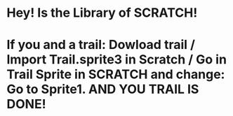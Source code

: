 # Hey! Is the Library of SCRATCH!

# If you and a trail: Dowload trail / Import Trail.sprite3 in Scratch / Go in Trail Sprite in SCRATCH and change: Go to Sprite1. AND YOU TRAIL IS DONE!
